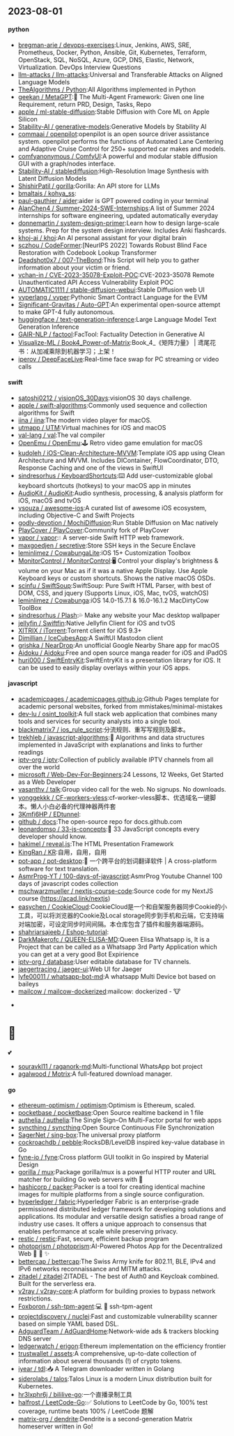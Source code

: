 ## 2023-08-01

#### python
* [bregman-arie / devops-exercises](https://github.com/bregman-arie/devops-exercises):Linux, Jenkins, AWS, SRE, Prometheus, Docker, Python, Ansible, Git, Kubernetes, Terraform, OpenStack, SQL, NoSQL, Azure, GCP, DNS, Elastic, Network, Virtualization. DevOps Interview Questions
* [llm-attacks / llm-attacks](https://github.com/llm-attacks/llm-attacks):Universal and Transferable Attacks on Aligned Language Models
* [TheAlgorithms / Python](https://github.com/TheAlgorithms/Python):All Algorithms implemented in Python
* [geekan / MetaGPT](https://github.com/geekan/MetaGPT):🌟
The Multi-Agent Framework: Given one line Requirement, return PRD, Design, Tasks, Repo
* [apple / ml-stable-diffusion](https://github.com/apple/ml-stable-diffusion):Stable Diffusion with Core ML on Apple Silicon
* [Stability-AI / generative-models](https://github.com/Stability-AI/generative-models):Generative Models by Stability AI
* [commaai / openpilot](https://github.com/commaai/openpilot):openpilot is an open source driver assistance system. openpilot performs the functions of Automated Lane Centering and Adaptive Cruise Control for 250+ supported car makes and models.
* [comfyanonymous / ComfyUI](https://github.com/comfyanonymous/ComfyUI):A powerful and modular stable diffusion GUI with a graph/nodes interface.
* [Stability-AI / stablediffusion](https://github.com/Stability-AI/stablediffusion):High-Resolution Image Synthesis with Latent Diffusion Models
* [ShishirPatil / gorilla](https://github.com/ShishirPatil/gorilla):Gorilla: An API store for LLMs
* [bmaltais / kohya_ss](https://github.com/bmaltais/kohya_ss):
* [paul-gauthier / aider](https://github.com/paul-gauthier/aider):aider is GPT powered coding in your terminal
* [AlanChen4 / Summer-2024-SWE-Internships](https://github.com/AlanChen4/Summer-2024-SWE-Internships):A list of Summer 2024 internships for software engineering, updated automatically everyday
* [donnemartin / system-design-primer](https://github.com/donnemartin/system-design-primer):Learn how to design large-scale systems. Prep for the system design interview. Includes Anki flashcards.
* [khoj-ai / khoj](https://github.com/khoj-ai/khoj):An AI personal assistant for your digital brain
* [sczhou / CodeFormer](https://github.com/sczhou/CodeFormer):[NeurIPS 2022] Towards Robust Blind Face Restoration with Codebook Lookup Transformer
* [Deadshot0x7 / 007-TheBond](https://github.com/Deadshot0x7/007-TheBond):This Script will help you to gather information about your victim or friend.
* [vchan-in / CVE-2023-35078-Exploit-POC](https://github.com/vchan-in/CVE-2023-35078-Exploit-POC):CVE-2023-35078 Remote Unauthenticated API Access Vulnerability Exploit POC
* [AUTOMATIC1111 / stable-diffusion-webui](https://github.com/AUTOMATIC1111/stable-diffusion-webui):Stable Diffusion web UI
* [vyperlang / vyper](https://github.com/vyperlang/vyper):Pythonic Smart Contract Language for the EVM
* [Significant-Gravitas / Auto-GPT](https://github.com/Significant-Gravitas/Auto-GPT):An experimental open-source attempt to make GPT-4 fully autonomous.
* [huggingface / text-generation-inference](https://github.com/huggingface/text-generation-inference):Large Language Model Text Generation Inference
* [GAIR-NLP / factool](https://github.com/GAIR-NLP/factool):FacTool: Factuality Detection in Generative AI
* [Visualize-ML / Book4_Power-of-Matrix](https://github.com/Visualize-ML/Book4_Power-of-Matrix):Book_4_《矩阵力量》 | 鸢尾花书：从加减乘除到机器学习；上架！
* [iperov / DeepFaceLive](https://github.com/iperov/DeepFaceLive):Real-time face swap for PC streaming or video calls

#### swift
* [satoshi0212 / visionOS_30Days](https://github.com/satoshi0212/visionOS_30Days):visionOS 30 days challenge.
* [apple / swift-algorithms](https://github.com/apple/swift-algorithms):Commonly used sequence and collection algorithms for Swift
* [iina / iina](https://github.com/iina/iina):The modern video player for macOS.
* [utmapp / UTM](https://github.com/utmapp/UTM):Virtual machines for iOS and macOS
* [val-lang / val](https://github.com/val-lang/val):The val compiler
* [OpenEmu / OpenEmu](https://github.com/OpenEmu/OpenEmu):🕹
Retro video game emulation for macOS
* [kudoleh / iOS-Clean-Architecture-MVVM](https://github.com/kudoleh/iOS-Clean-Architecture-MVVM):Template iOS app using Clean Architecture and MVVM. Includes DIContainer, FlowCoordinator, DTO, Response Caching and one of the views in SwiftUI
* [sindresorhus / KeyboardShortcuts](https://github.com/sindresorhus/KeyboardShortcuts):⌨️
Add user-customizable global keyboard shortcuts (hotkeys) to your macOS app in minutes
* [AudioKit / AudioKit](https://github.com/AudioKit/AudioKit):Audio synthesis, processing, & analysis platform for iOS, macOS and tvOS
* [vsouza / awesome-ios](https://github.com/vsouza/awesome-ios):A curated list of awesome iOS ecosystem, including Objective-C and Swift Projects
* [godly-devotion / MochiDiffusion](https://github.com/godly-devotion/MochiDiffusion):Run Stable Diffusion on Mac natively
* [PlayCover / PlayCover](https://github.com/PlayCover/PlayCover):Community fork of PlayCover
* [vapor / vapor](https://github.com/vapor/vapor):💧 A server-side Swift HTTP web framework.
* [maxgoedjen / secretive](https://github.com/maxgoedjen/secretive):Store SSH keys in the Secure Enclave
* [leminlimez / CowabungaLite](https://github.com/leminlimez/CowabungaLite):iOS 15+ Customization Toolbox
* [MonitorControl / MonitorControl](https://github.com/MonitorControl/MonitorControl):🖥
Control your display's brightness & volume on your Mac as if it was a native Apple Display. Use Apple Keyboard keys or custom shortcuts. Shows the native macOS OSDs.
* [scinfu / SwiftSoup](https://github.com/scinfu/SwiftSoup):SwiftSoup: Pure Swift HTML Parser, with best of DOM, CSS, and jquery (Supports Linux, iOS, Mac, tvOS, watchOS)
* [leminlimez / Cowabunga](https://github.com/leminlimez/Cowabunga):iOS 14.0-15.7.1 & 16.0-16.1.2 MacDirtyCow ToolBox
* [sindresorhus / Plash](https://github.com/sindresorhus/Plash):💦
Make any website your Mac desktop wallpaper
* [jellyfin / Swiftfin](https://github.com/jellyfin/Swiftfin):Native Jellyfin Client for iOS and tvOS
* [XITRIX / iTorrent](https://github.com/XITRIX/iTorrent):Torrent client for iOS 9.3+
* [Dimillian / IceCubesApp](https://github.com/Dimillian/IceCubesApp):A SwiftUI Mastodon client
* [grishka / NearDrop](https://github.com/grishka/NearDrop):An unofficial Google Nearby Share app for macOS
* [Aidoku / Aidoku](https://github.com/Aidoku/Aidoku):Free and open source manga reader for iOS and iPadOS
* [huri000 / SwiftEntryKit](https://github.com/huri000/SwiftEntryKit):SwiftEntryKit is a presentation library for iOS. It can be used to easily display overlays within your iOS apps.

#### javascript
* [academicpages / academicpages.github.io](https://github.com/academicpages/academicpages.github.io):Github Pages template for academic personal websites, forked from mmistakes/minimal-mistakes
* [dev-lu / osint_toolkit](https://github.com/dev-lu/osint_toolkit):A full stack web application that combines many tools and services for security analysts into a single tool.
* [blackmatrix7 / ios_rule_script](https://github.com/blackmatrix7/ios_rule_script):分流规则、重写写规则及脚本。
* [trekhleb / javascript-algorithms](https://github.com/trekhleb/javascript-algorithms):📝
Algorithms and data structures implemented in JavaScript with explanations and links to further readings
* [iptv-org / iptv](https://github.com/iptv-org/iptv):Collection of publicly available IPTV channels from all over the world
* [microsoft / Web-Dev-For-Beginners](https://github.com/microsoft/Web-Dev-For-Beginners):24 Lessons, 12 Weeks, Get Started as a Web Developer
* [vasanthv / talk](https://github.com/vasanthv/talk):Group video call for the web. No signups. No downloads.
* [yonggekkk / CF-workers-vless](https://github.com/yonggekkk/CF-workers-vless):cf-worker-vless脚本、优选域名一键脚本。懒人小白必备的代理神器两件套
* [3Kmfi6HP / EDtunnel](https://github.com/3Kmfi6HP/EDtunnel):
* [github / docs](https://github.com/github/docs):The open-source repo for docs.github.com
* [leonardomso / 33-js-concepts](https://github.com/leonardomso/33-js-concepts):📜
33 JavaScript concepts every developer should know.
* [hakimel / reveal.js](https://github.com/hakimel/reveal.js):The HTML Presentation Framework
* [KingRan / KR](https://github.com/KingRan/KR):自用，自用，自用
* [pot-app / pot-desktop](https://github.com/pot-app/pot-desktop):🌈
一个跨平台的划词翻译软件 | A cross-platform software for text translation.
* [AsmrProg-YT / 100-days-of-javascript](https://github.com/AsmrProg-YT/100-days-of-javascript):AsmrProg Youtube Channel 100 days of javascript codes collection
* [mschwarzmueller / nextjs-course-code](https://github.com/mschwarzmueller/nextjs-course-code):Source code for my NextJS course (https://acad.link/nextjs)
* [easychen / CookieCloud](https://github.com/easychen/CookieCloud):CookieCloud是一个和自架服务器同步Cookie的小工具，可以将浏览器的Cookie及Local storage同步到手机和云端，它支持端对端加密，可设定同步时间间隔。本仓库包含了插件和服务器端源码。
* [shahriarsajeeb / Eshop-tutorial](https://github.com/shahriarsajeeb/Eshop-tutorial):
* [DarkMakerofc / QUEEN-ELISA-MD](https://github.com/DarkMakerofc/QUEEN-ELISA-MD):Queen Elisa Whatsapp is, It is a Project that can be called as a Whatsapp 3rd Party Application which you can get at a very good Bot Expirience
* [iptv-org / database](https://github.com/iptv-org/database):User editable database for TV channels.
* [jaegertracing / jaeger-ui](https://github.com/jaegertracing/jaeger-ui):Web UI for Jaeger
* [lyfe00011 / whatsapp-bot-md](https://github.com/lyfe00011/whatsapp-bot-md):A whatsapp Multi Device bot based on baileys
* [mailcow / mailcow-dockerized](https://github.com/mailcow/mailcow-dockerized):mailcow: dockerized -
🐮
+
🐋
=
💕
* [souravkl11 / raganork-md](https://github.com/souravkl11/raganork-md):Multi-functional WhatsApp bot project
* [agalwood / Motrix](https://github.com/agalwood/Motrix):A full-featured download manager.

#### go
* [ethereum-optimism / optimism](https://github.com/ethereum-optimism/optimism):Optimism is Ethereum, scaled.
* [pocketbase / pocketbase](https://github.com/pocketbase/pocketbase):Open Source realtime backend in 1 file
* [authelia / authelia](https://github.com/authelia/authelia):The Single Sign-On Multi-Factor portal for web apps
* [syncthing / syncthing](https://github.com/syncthing/syncthing):Open Source Continuous File Synchronization
* [SagerNet / sing-box](https://github.com/SagerNet/sing-box):The universal proxy platform
* [cockroachdb / pebble](https://github.com/cockroachdb/pebble):RocksDB/LevelDB inspired key-value database in Go
* [fyne-io / fyne](https://github.com/fyne-io/fyne):Cross platform GUI toolkit in Go inspired by Material Design
* [gorilla / mux](https://github.com/gorilla/mux):Package gorilla/mux is a powerful HTTP router and URL matcher for building Go web servers with
🦍
* [hashicorp / packer](https://github.com/hashicorp/packer):Packer is a tool for creating identical machine images for multiple platforms from a single source configuration.
* [hyperledger / fabric](https://github.com/hyperledger/fabric):Hyperledger Fabric is an enterprise-grade permissioned distributed ledger framework for developing solutions and applications. Its modular and versatile design satisfies a broad range of industry use cases. It offers a unique approach to consensus that enables performance at scale while preserving privacy.
* [restic / restic](https://github.com/restic/restic):Fast, secure, efficient backup program
* [photoprism / photoprism](https://github.com/photoprism/photoprism):AI-Powered Photos App for the Decentralized Web
🌈
💎
✨
* [bettercap / bettercap](https://github.com/bettercap/bettercap):The Swiss Army knife for 802.11, BLE, IPv4 and IPv6 networks reconnaissance and MITM attacks.
* [zitadel / zitadel](https://github.com/zitadel/zitadel):ZITADEL - The best of Auth0 and Keycloak combined. Built for the serverless era.
* [v2ray / v2ray-core](https://github.com/v2ray/v2ray-core):A platform for building proxies to bypass network restrictions.
* [Foxboron / ssh-tpm-agent](https://github.com/Foxboron/ssh-tpm-agent):💻
🔑
ssh-tpm-agent
* [projectdiscovery / nuclei](https://github.com/projectdiscovery/nuclei):Fast and customizable vulnerability scanner based on simple YAML based DSL.
* [AdguardTeam / AdGuardHome](https://github.com/AdguardTeam/AdGuardHome):Network-wide ads & trackers blocking DNS server
* [ledgerwatch / erigon](https://github.com/ledgerwatch/erigon):Ethereum implementation on the efficiency frontier
* [trustwallet / assets](https://github.com/trustwallet/assets):A comprehensive, up-to-date collection of information about several thousands (!) of crypto tokens.
* [iyear / tdl](https://github.com/iyear/tdl):📥 A Telegram downloader written in Golang
* [siderolabs / talos](https://github.com/siderolabs/talos):Talos Linux is a modern Linux distribution built for Kubernetes.
* [hr3lxphr6j / bililive-go](https://github.com/hr3lxphr6j/bililive-go):一个直播录制工具
* [halfrost / LeetCode-Go](https://github.com/halfrost/LeetCode-Go):✅ Solutions to LeetCode by Go, 100% test coverage, runtime beats 100% / LeetCode 题解
* [matrix-org / dendrite](https://github.com/matrix-org/dendrite):Dendrite is a second-generation Matrix homeserver written in Go!
